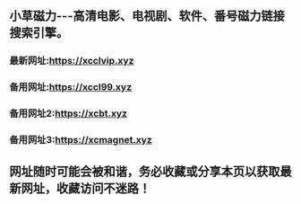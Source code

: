 ## **小草磁力---高清电影、电视剧、软件、番号磁力链接搜索引擎。**
### 最新网址:<a href="https://xcclvip.xyz" target="_blank">https://xcclvip.xyz</a>
### 备用网址:<a href="https://xccl99.xyz" target="_blank">https://xccl99.xyz</a>
### 备用网址2:<a href="https://xcbt.xyz" target="_blank">https://xcbt.xyz</a>
### 备用网址3:<a href="https://xcmagnet.xyz" target="_blank">https://xcmagnet.xyz</a>
## 网址随时可能会被和谐，务必收藏或分享本页以获取最新网址，收藏访问不迷路！
